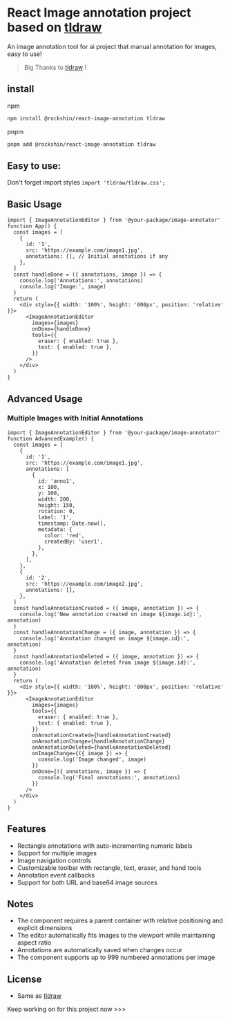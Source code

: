# React Image annotation project based on [tldraw](https://tldraw.dev/)

An image annotation tool for ai project that manual annotation for images, easy to use!

> Big Thanks to [tldraw](https://tldraw.dev/) !

## install

npm

```bash
npm install @rockshin/react-image-annotation tldraw
```

pnpm

```bash
pnpm add @rockshin/react-image-annotation tldraw
```

## Easy to use:

Don't forget import styles `import 'tldraw/tldraw.css';`

## Basic Usage

```tsx
import { ImageAnnotationEditor } from '@your-package/image-annotator'
function App() {
  const images = [
    {
      id: '1',
      src: 'https://example.com/image1.jpg',
      annotations: [], // Initial annotations if any
    },
  ]
  const handleDone = ({ annotations, image }) => {
    console.log('Annotations:', annotations)
    console.log('Image:', image)
  }
  return (
    <div style={{ width: '100%', height: '600px', position: 'relative' }}>
      <ImageAnnotationEditor
        images={images}
        onDone={handleDone}
        tools={{
          eraser: { enabled: true },
          text: { enabled: true },
        }}
      />
    </div>
  )
}
```

## Advanced Usage

### Multiple Images with Initial Annotations

```tsx
import { ImageAnnotationEditor } from '@your-package/image-annotator'
function AdvancedExample() {
  const images = [
    {
      id: '1',
      src: 'https://example.com/image1.jpg',
      annotations: [
        {
          id: 'anno1',
          x: 100,
          y: 100,
          width: 200,
          height: 150,
          rotation: 0,
          label: '1',
          timestamp: Date.now(),
          metadata: {
            color: 'red',
            createdBy: 'user1',
          },
        },
      ],
    },
    {
      id: '2',
      src: 'https://example.com/image2.jpg',
      annotations: [],
    },
  ]
  const handleAnnotationCreated = ({ image, annotation }) => {
    console.log('New annotation created on image ${image.id}:', annotation)
  }
  const handleAnnotationChange = ({ image, annotation }) => {
    console.log('Annotation changed on image ${image.id}:', annotation)
  }
  const handleAnnotationDeleted = ({ image, annotation }) => {
    console.log('Annotation deleted from image ${image.id}:', annotation)
  }
  return (
    <div style={{ width: '100%', height: '800px', position: 'relative' }}>
      <ImageAnnotationEditor
        images={images}
        tools={{
          eraser: { enabled: true },
          text: { enabled: true },
        }}
        onAnnotationCreated={handleAnnotationCreated}
        onAnnotationChange={handleAnnotationChange}
        onAnnotationDeleted={handleAnnotationDeleted}
        onImageChange={({ image }) => {
          console.log('Image changed', image)
        }}
        onDone={({ annotations, image }) => {
          console.log('Final annotations:', annotations)
        }}
      />
    </div>
  )
}
```

## Features

- Rectangle annotations with auto-incrementing numeric labels
- Support for multiple images
- Image navigation controls
- Customizable toolbar with rectangle, text, eraser, and hand tools
- Annotation event callbacks
- Support for both URL and base64 image sources

## Notes

- The component requires a parent container with relative positioning and explicit dimensions
- The editor automatically fits images to the viewport while maintaining aspect ratio
- Annotations are automatically saved when changes occur
- The component supports up to 999 numbered annotations per image

## License

- Same as [tldraw](https://tldraw.dev/)

Keep working on for this project now >>>
